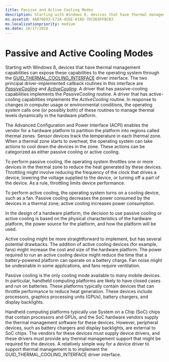 ```yaml
---
title: Passive and Active Cooling Modes
description: Starting with Windows 8, devices that have thermal management capabilities can expose these capabilities to the operating system through the GUID_THERMAL_COOLING_INTERFACE driver interface.
ms.assetid: 4AB70ED3-E71A-45EE-818D-7DCDE0FFBCB3
ms.localizationpriority: medium
ms.date: 10/17/2018
---
```


# Passive and Active Cooling Modes


Starting with Windows 8, devices that have thermal management capabilities can expose these capabilities to the operating system through the [GUID\_THERMAL\_COOLING\_INTERFACE](https://msdn.microsoft.com/library/windows/hardware/hh698265) driver interface. The two principal driver-implemented callback routines in this interface are [*PassiveCooling*](/previous-versions/hh698270(v=vs.85)) and [*ActiveCooling*](/previous-versions/hh698235(v=vs.85)). A driver that has passive-cooling capabilities implements the *PassiveCooling* routine. A driver that has active-cooling capabilities implements the *ActiveCooling* routine. In response to changes in computer usage or environmental conditions, the operating system calls one (or possibly both) of these routines to manage thermal levels dynamically in the hardware platform.

The Advanced Configuration and Power Interface (ACPI) enables the vendor for a hardware platform to partition the platform into regions called thermal zones. Sensor devices track the temperature in each thermal zone. When a thermal zone starts to overheat, the operating system can take actions to cool down the devices in the zone. These actions can be categorized as either passive cooling or active cooling.

To perform passive cooling, the operating system throttles one or more devices in the thermal zone to reduce the heat generated by these devices. Throttling might involve reducing the frequency of the clock that drives a device, lowering the voltage supplied to the device, or turning off a part of the device. As a rule, throttling limits device performance.

To perform active cooling, the operating system turns on a cooling device, such as a fan. Passive cooling decreases the power consumed by the devices in a thermal zone; active cooling increases power consumption.

In the design of a hardware platform, the decision to use passive cooling or active cooling is based on the physical characteristics of the hardware platform, the power source for the platform, and how the platform will be used.

Active cooling might be more straightforward to implement, but has several potential drawbacks. The addition of active cooling devices (for example, fans) might increase the cost and size of the hardware platform. The power required to run an active cooling device might reduce the time that a battery-powered platform can operate on a battery charge. Fan noise might be undesirable in some applications, and fans require ventilation.

Passive cooling is the only cooling mode available to many mobile devices. In particular, handheld computing platforms are likely to have closed cases and run on batteries. These platforms typically contain devices that can throttle performance to reduce heat generation. These devices include processors, graphics processing units (GPUs), battery chargers, and display backlights.

Handheld computing platforms typically use System on a Chip (SoC) chips that contain processors and GPUs, and the SoC hardware vendors supply the thermal management software for these devices. However, peripheral devices, such as battery chargers and display backlights, are external to SoC chips. The vendors for these devices must supply device drivers, and these drivers must provide any thermal management support that might be required for the devices. A relatively simple way for a device driver to support thermal management is to implement the GUID\_THERMAL\_COOLING\_INTERFACE driver interface.

 

